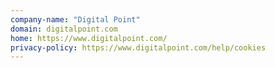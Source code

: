 ```yaml
---
company-name: "Digital Point"
domain: digitalpoint.com
home: https://www.digitalpoint.com/
privacy-policy: https://www.digitalpoint.com/help/cookies
---
```




